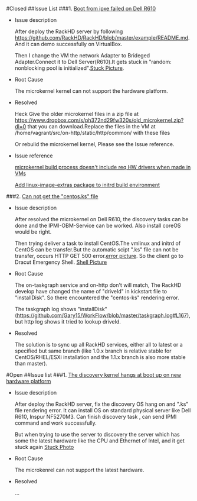 #Closed
##Issue List
###1. [Boot from ipxe failed on Dell R610](https://github.com/RackHD/RackHD/issues/52 "https://github.com/RackHD/RackHD/issues/52")
- Issue description

	After deploy the RackHD server by following https://github.com/RackHD/RackHD/blob/master/example/README.md. And it can demo successfully on VirtualBox.
	
	Then I change the VM the network Adapter to Brideged Adapter.Connect it to Dell Server(R610).It gets stuck in "random: nonblocking pool is initialized".[Stuck Picture](https://photos.google.com/share/AF1QipO5GBWTvqcPrMLcEXbspenOxShAZLSKFksXrGiA25etHxcfowUAV12A2jyApbVwpw/photo/AF1QipOJIdrjz0WI2V6hslbRHUnp2celUe0-ZIM7jQc8?key=X25UbFR6bVRvUVhhMEJQM0w0SUdMQXRIMmJBaVNn).
- Root Cause

	The microkernel kernel can not support the hardware platform.
- Resolved 

	Heck Give the older microkernel files in a zip file at https://www.dropbox.com/s/ph372nd29fw320s/old_microkernel.zip?dl=0 that you can download.Replace the files in the VM at /home/vagrant/src/on-http/static/http/common/ with these files

	Or rebulid the microkernel kernel, Please see the Issue reference.
- Issue reference

	[microkernel build process doesn't include req HW drivers when made in VMs](https://github.com/RackHD/RackHD/issues/57 "https://github.com/RackHD/RackHD/issues/57")
	
	[Add linux-image-extras package to initrd build environment](https://github.com/RackHD/on-imagebuilder/issues/16 "https://github.com/RackHD/on-imagebuilder/issues/16")

###2. [Can not get the "centos.ks" file](https://github.com/RackHD/RackHD/issues/68 "https://github.com/RackHD/RackHD/issues/68")
- Issue description

	After resolved the microkernel on Dell R610, the discovery tasks can be done and the IPMI-OBM-Service can be worked. Also install coreOS would be right.
	
	Then trying deliver a task to install CentOS.The vmlinux and initrd of CentOS can be transfer.But the automatic scipt ".ks" file can not be transfer, occurs HTTP GET 500 error.[error picture](https://photos.google.com/share/AF1QipO5GBWTvqcPrMLcEXbspenOxShAZLSKFksXrGiA25etHxcfowUAV12A2jyApbVwpw/photo/AF1QipN_XkFAnufLfadUj-BB114fsFgD-e5K7hXuc28C?key=X25UbFR6bVRvUVhhMEJQM0w0SUdMQXRIMmJBaVNn). So the client go to Dracut Emergency Shell. [Shell Picture](https://photos.google.com/share/AF1QipO5GBWTvqcPrMLcEXbspenOxShAZLSKFksXrGiA25etHxcfowUAV12A2jyApbVwpw/photo/AF1QipNYGqkxFwIYrXMy78L95EUutmmJO8vNKjJmmQPy?key=X25UbFR6bVRvUVhhMEJQM0w0SUdMQXRIMmJBaVNn)
- Root Cause

	The on-taskgraph service and on-http don't will match, The RackHD develop have changed the name of "driveId" in kickstart file to "installDisk". So there encountered the "centos-ks" rendering error.

	The taskgraph log shows "installDisk" (https://github.com/Gary15/WorkFlow/blob/master/taskgraph.log#L167), but http log shows it tried to lookup driveId.	
- Resolved
	
	The solution is to sync up all RackHD services, either all to latest or a specified but same branch (like 1.0.x branch is relative stable for CentOS/RHEL/ESXi installation and the 1.1.x branch is also more stable than master).

#Open
##Issue list
###1. [The discovery kernel hangs at boot up on new hardware platform](https://github.com/RackHD/RackHD/issues/93 "https://github.com/RackHD/RackHD/issues/93")
- Issue description

	After deploy the RackHD server, fix the discovery OS hang on and ".ks" file rendering error. It can install OS on standard physical server like Dell R610, Inspur NF5270M3. Can finish discovery task , can send IPMI command and work successfully.

	But when trying to use the server to discovery the server which has some the latest hardware like the CPU and Ethernet of Intel, and it get stuck again [Stuck Photo](https://photos.google.com/share/AF1QipNBbvTYirOy1aOgiD42H-yk0HGdvoc3qSodvkhF-GNlU3O7BFjwMoQW_Y3GchDu4g/photo/AF1QipPH7DctXHWTiTBbJ93xDvd7PaLgpnnbFGrke1xJ?key=Q2JOUXk4Nk9vSTVIRHoyVU9GSGlWeXY1NXFkUW1B)
- Root Cause
	
	The microkenrel can not support the latest hardware.
- Resolved

	...
	
